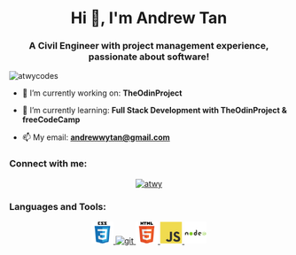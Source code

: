 <h1 align="center">Hi 👋, I'm Andrew Tan</h1>
<h3 align="center">A Civil Engineer with project management experience, passionate about software!</h3>

<p align="left"> <img src="https://komarev.com/ghpvc/?username=atwycodes&label=Profile%20views&color=077eed&style=flat-square" alt="atwycodes" /> </p>

- 🔭 I’m currently working on: **TheOdinProject**

- 🌱 I’m currently learning: **Full Stack Development with TheOdinProject & freeCodeCamp**

- 📫 My email: **andrewwytan@gmail.com**

<h3 align="left">Connect with me:</h3>
<p align="center">
<a href="https://linkedin.com/in/atwy" target="blank"><img align="center" src="https://raw.githubusercontent.com/rahuldkjain/github-profile-readme-generator/master/src/images/icons/Social/linked-in-alt.svg" alt="atwy" height="30" width="40" /></a>
</p>

<h3 align="left">Languages and Tools:</h3>
<p align="center"> <a href="https://www.w3schools.com/css/" target="_blank" rel="noreferrer"> <img src="https://raw.githubusercontent.com/devicons/devicon/master/icons/css3/css3-original-wordmark.svg" alt="css3" width="40" height="40"/> </a> <a href="https://git-scm.com/" target="_blank" rel="noreferrer"> <img src="https://www.vectorlogo.zone/logos/git-scm/git-scm-icon.svg" alt="git" width="40" height="40"/> </a> <a href="https://www.w3.org/html/" target="_blank" rel="noreferrer"> <img src="https://raw.githubusercontent.com/devicons/devicon/master/icons/html5/html5-original-wordmark.svg" alt="html5" width="40" height="40"/> </a> <a href="https://developer.mozilla.org/en-US/docs/Web/JavaScript" target="_blank" rel="noreferrer"> <img src="https://raw.githubusercontent.com/devicons/devicon/master/icons/javascript/javascript-original.svg" alt="javascript" width="40" height="40"/> </a> <a href="https://nodejs.org" target="_blank" rel="noreferrer"> <img src="https://raw.githubusercontent.com/devicons/devicon/master/icons/nodejs/nodejs-original-wordmark.svg" alt="nodejs" width="40" height="40"/> </a> </p>
